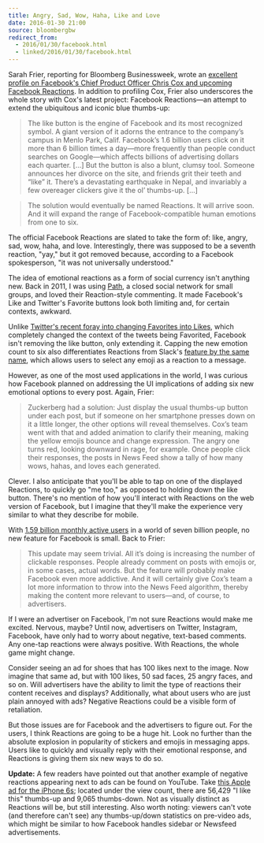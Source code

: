 ```yaml
---
title: Angry, Sad, Wow, Haha, Like and Love
date: 2016-01-30 21:00
source: bloombergbw
redirect_from: 
  - 2016/01/30/facebook.html
  - linked/2016/01/30/facebook.html
---
```

Sarah Frier, reporting for Bloomberg Businessweek, wrote an [excellent profile on Facebook's Chief Product Officer Chris Cox and upcoming Facebook Reactions](http://www.bloomberg.com/features/2016-facebook-reactions-chris-cox/). In addition to profiling Cox, Frier also underscores the whole story with Cox's latest project: Facebook Reactions—an attempt to extend the ubiquitous and iconic blue thumbs-up: 

> The like button is the engine of Facebook and its most recognized symbol. A giant version of it adorns the entrance to the company’s campus in Menlo Park, Calif. Facebook’s 1.6 billion users click on it more than 6 billion times a day—more frequently than people conduct searches on Google—which affects billions of advertising dollars each quarter. [...] But the button is also a blunt, clumsy tool. Someone announces her divorce on the site, and friends grit their teeth and “like” it. There’s a devastating earthquake in Nepal, and invariably a few overeager clickers give it the ol’ thumbs-up. [...]

> The solution would eventually be named Reactions. It will arrive soon. And it will expand the range of Facebook-compatible human emotions from one to six.

The official Facebook Reactions are slated to take the form of: like, angry, sad, wow, haha, and love. Interestingly, there was supposed to be a seventh reaction, "yay," but it got removed because, according to a Facebook spokesperson, "it was not universally understood."

The idea of emotional reactions as a form of social currency isn't anything new. Back in 2011, I was using [Path](http://path.com), a closed social network for small groups, and loved their Reaction-style commenting. It made Facebook's Like and Twitter's Favorite buttons look both limiting and, for certain contexts, awkward. 

Unlike [Twitter's recent foray into changing Favorites into Likes](https://blog.twitter.com/2015/hearts-on-twitter), which completely changed the context of the tweets being Favorited, Facebook isn't removing the like button, only extending it. Capping the new emotion count to six also differentiates Reactions from Slack's [feature by the same name](http://slackhq.com/post/123561085920/reactions), which allows users to select any emoji as a reaction to a message. 

However, as one of the most used applications in the world, I was curious how Facebook planned on addressing the UI implications of adding six new emotional options to every post. Again, Frier: 

> Zuckerberg had a solution: Just display the usual thumbs-up button under each post, but if someone on her smartphone presses down on it a little longer, the other options will reveal themselves. Cox’s team went with that and added animation to clarify their meaning, making the yellow emojis bounce and change expression. The angry one turns red, looking downward in rage, for example. Once people click their responses, the posts in News Feed show a tally of how many wows, hahas, and loves each generated.

Clever. I also anticipate that you'll be able to tap on one of the displayed Reactions, to quickly go "me too," as opposed to holding down the like button. There's no mention of how you'll interact with Reactions on the web version of Facebook, but I imagine that they'll make the experience very similar to what they describe for mobile. 

With [1.59 billion monthly active users](http://newsroom.fb.com/company-info/) in a world of seven billion people, no new feature for Facebook is small. Back to Frier: 

> This update may seem trivial. All it’s doing is increasing the number of clickable responses. People already comment on posts with emojis or, in some cases, actual words. But the feature will probably make Facebook even more addictive. And it will certainly give Cox’s team a lot more information to throw into the News Feed algorithm, thereby making the content more relevant to users—and, of course, to advertisers.

If I were an advertiser on Facebook, I'm not sure Reactions would make me excited. Nervous, maybe? Until now, advertisers on Twitter, Instagram, Facebook, have only had to worry about negative, text-based comments. Any one-tap reactions were always positive. With Reactions, the whole game might change. 

Consider seeing an ad for shoes that has 100 likes next to the image. Now imagine that same ad, but with 100 likes, 50 sad faces, 25 angry faces, and so on. Will advertisers have the ability to limit the type of reactions their content receives and displays? Additionally, what about users who are just plain annoyed with ads? Negative Reactions could be a visible form of retaliation.

But those issues are for Facebook and the advertisers to figure out. For the users, I think Reactions are going to be a huge hit. Look no further than the absolute explosion in popularity of stickers and emojis in messaging apps. Users like to quickly and visually reply with their emotional response, and Reactions is giving them six new ways to do so. 

**Update:** A few readers have pointed out that another example of negative reactions appearing next to ads can be found on YouTube. Take [this Apple ad for the iPhone 6s](https://www.youtube.com/watch?v=aBYWGjIzvyw); located under the view count, there are 56,429 "I like this" thumbs-up and 9,065 thumbs-down. Not as visually distinct as Reactions will be, but still interesting. Also worth noting: viewers can't vote (and therefore can't see) any thumbs-up/down statistics on pre-video ads, which might be similar to how Facebook handles sidebar or Newsfeed advertisements. 
